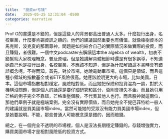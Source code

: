 ```yaml
---
title:  "投资or亏钱"
date:   2025-05-25 12:31:04 -0500
categories: narrative
---
```


Prof G的書還是不錯的，但是這些人的背景都高出普通人太多。什麼投行出身，名校畢業，什麼麥肯錫資訊之類的。他們的建議固然重要也有價值，就像橡樹資本的馬克斯，波克夏的那兩尊神，問題是如何結合自己的實際情況來做實際的投資，而且賺錢，者很難。一個中文podcaster去解讀這本the algebra of wealth，初衷不錯幫助大家梳理概念，普及原理。但是她講解具體細節時還是有很多誤導，不知道她自己也是投行出身，名校畢業，不應該不知道，但是為什麼解讀這本書時會有錯誤概念呢，不得而知。首先，對於市場，她說電動車市場，這個只是領域，而且這種小領域的指數基金或者ETF風險很高。她應該說明更大的市場，比如美國，日本。這個市場指數相對穩定，風險相對低。而且她把保險和投資混為一談，對於大機構沒問題，但是個人的話還是要仔細研究和區分，否則會損失本金。而且她引用芒格的例子完全不靠譜，芒格重壓個股，不代表其他人也行。而且股神就這兩位，那他們舉例子就是極端案例，完全沒有實際價值，而且她完全不提巴菲特給一般人的建議就是買美國市場index。當然可能她的受眾沒有能力買美國市場index，但是她要說明。不能，那些普通人可能概念還是錯的，因而賠錢。

總之，在一個完全不透明的市場裡，個人是沒法長期穩定賺錢的。存錢增強實力，購買美國市場才是相對風險低的投資方式。